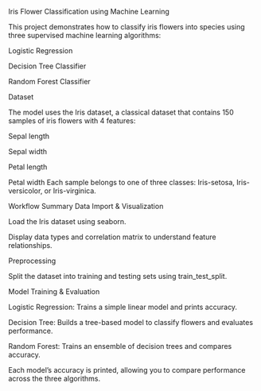Iris Flower Classification using Machine Learning
 
This project demonstrates how to classify iris flowers into species using three supervised machine learning algorithms:

Logistic Regression

Decision Tree Classifier

Random Forest Classifier

Dataset

The model uses the Iris dataset, a classical dataset that contains 150 samples of iris flowers with 4 features:

Sepal length

Sepal width

Petal length

Petal width
Each sample belongs to one of three classes: Iris-setosa, Iris-versicolor, or Iris-virginica.

Workflow Summary
Data Import & Visualization

Load the Iris dataset using seaborn.

Display data types and correlation matrix to understand feature relationships.

Preprocessing

Split the dataset into training and testing sets using train_test_split.

Model Training & Evaluation

Logistic Regression: Trains a simple linear model and prints accuracy.

Decision Tree: Builds a tree-based model to classify flowers and evaluates performance.

Random Forest: Trains an ensemble of decision trees and compares accuracy.

Each model’s accuracy is printed, allowing you to compare performance across the three algorithms.
